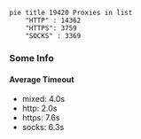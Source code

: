 
```mermaid
pie title 19420 Proxies in list
    "HTTP" : 14362
    "HTTPS": 3759
    "SOCKS" : 3369
```

### Some Info
#### Average Timeout

- mixed: 4.0s
- http: 2.0s
- https: 7.6s
- socks: 6.3s